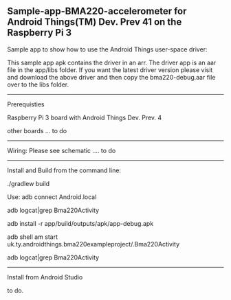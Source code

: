 Sample-app-BMA220-accelerometer for Android Things(TM) Dev. Prev 41 on the Raspberry Pi 3
----------------------------------------------------------------------------------------------

Sample app to show how to use the Android Things user-space driver:

This sample app apk contains the driver in an arr.
The driver app is an aar file in the app/libs folder.  If you want the latest driver version please
visit and download the above driver and then copy the bma220-debug.aar file over to the libs folder.

----------------------------------------------------------------------------------------------
Prerequisties

Raspberry Pi 3 board with Android Things Dev. Prev. 4

other boards ... to do


-----------------------------------------------------------------------------------------------

Wiring:
Please see schematic  .... to do

-----------------------------------------------------------------------------------------------

Install and Build from the command line:

./gradlew build


Use:
adb connect Android.local

adb logcat|grep Bma220Activity

adb install -r app/build/outputs/apk/app-debug.apk

adb shell am start uk.ty.androidthings.bma220exampleproject/.Bma220Activity

adb logcat|grep Bma220Activity


------------------------------------------------------------------------------------------
Install from Android Studio

to do.




